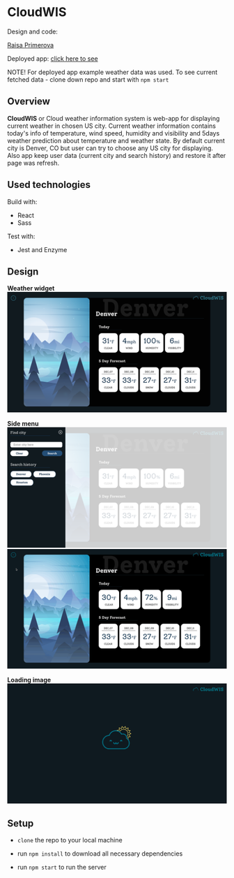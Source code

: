 # CloudWIS

Design and code:

[Raisa Primerova](https://github.com/RayRedGoose)

Deployed app: [click here to see](https://rayredgoose.github.io/CloudWIS)

NOTE! For deployed app example weather data was used. To see current fetched data - clone down repo and start with `npm start`

## Overview

**CloudWIS** or Cloud weather information system is web-app for displaying current weather in chosen US city. Current weather information contains today's info of temperature, wind speed, humidity and visibility and 5days weather prediction about temperature and weather state. By default current city is Denver, CO but user can try to choose any US city for displaying. Also app keep user data (current city and search history) and restore it after page was refresh.

## Used technologies

Build with:

- React
- Sass

Test with:

- Jest and Enzyme

## Design

**Weather widget**
![Widget](./screenshots/widget-board.png)

**Side menu**
![Menu](./screenshots/side-menu.png)
![Menu animation](./screenshots/side-menu.gif)

**Loading image**
![Loading](./screenshots/loading.gif)

## Setup

- `clone` the repo to your local machine

- run `npm install` to download all necessary dependencies

- run `npm start` to run the server
